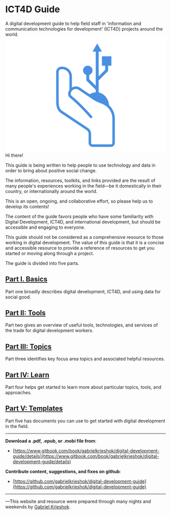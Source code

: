 # ICT4D Guide

A digital development guide to help field staff in 'information and communication technologies for development' \(ICT4D\) projects around the world.![](/images/logo.svg)Hi there!

This guide is being written to help people to use technology and data in order to bring about positive social change.

The information, resources, toolkits, and links provided are the result of many people's experiences working in the field—be it domestically in their country, or internationally around the world.

This is an open, ongoing, and collaborative effort, so please help us to develop its contents!

The content of the guide favors people who have some familiarity with Digital Development, ICT4D, and international development, but should be accessible and engaging to everyone.

This guide should not be considered as a comprehensive resource to those working in digital development. The value of this guide is that it is a concise and accessible resource to provide a reference of resources to get you started or moving along through a project.

The guide is divided into five parts.

## [Part I. Basics](/part-1-basics.md)

Part one broadly describes digital development, ICT4D, and using data for social good.

## [Part II: Tools](/part-2-tools.md)

Part two gives an overview of useful tools, technologies, and services of the trade for digital development workers.

## [Part III: Topics](/part-3-topics.md)

Part three identifies key focus area topics and associated helpful resources.

## [Part IV: Learn](/part-4-learn.md)

Part four helps get started to learn more about particular topics, tools, and approaches.

## [Part V: Templates](/part-5-templates.md)

Part five has documents you can use to get started with digital development in the field.

---

**Download a .pdf, .epub, or .mobi file from**:

* [https://www.gitbook.com/book/gabrielkrieshok/digital-development-guide/details](https://www.gitbook.com/book/gabrielkrieshok/digital-development-guide/details)

**Contribute content, suggestions, and fixes on github**:

* [https://github.com/gabrielkrieshok/digital-development-guide](https://github.com/gabrielkrieshok/digital-development-guide)

---

—This website and resource were prepared through many nights and weekends by [Gabriel Krieshok](http://gabrielkrieshok.com).

